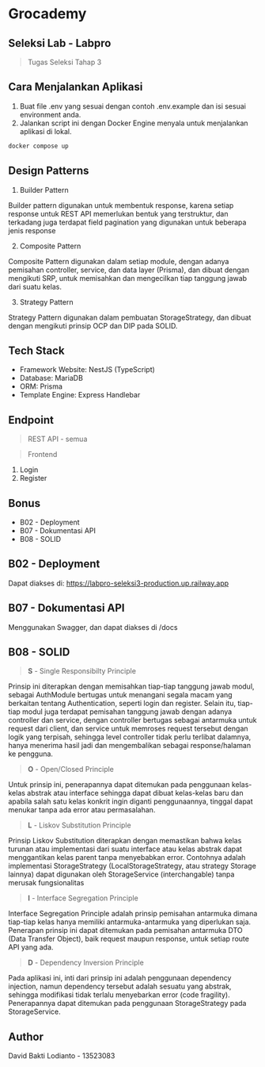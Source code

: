 # Grocademy
## Seleksi Lab - Labpro
> Tugas Seleksi Tahap 3

## Cara Menjalankan Aplikasi
1. Buat file .env yang sesuai dengan contoh .env.example dan isi sesuai environment anda.
2. Jalankan script ini dengan Docker Engine menyala untuk menjalankan aplikasi di lokal.
```bash
docker compose up
```

## Design Patterns
1. Builder Pattern

Builder pattern digunakan untuk membentuk response, karena setiap response untuk REST API memerlukan bentuk yang terstruktur, dan terkadang juga terdapat field pagination yang digunakan untuk beberapa jenis response

2. Composite Pattern

Composite Pattern digunakan dalam setiap module, dengan adanya pemisahan controller, service, dan data layer (Prisma), dan dibuat dengan mengikuti SRP, untuk memisahkan dan mengecilkan tiap tanggung jawab dari suatu kelas.

3. Strategy Pattern

Strategy Pattern digunakan dalam pembuatan StorageStrategy, dan dibuat dengan mengikuti prinsip OCP dan DIP pada SOLID.

## Tech Stack
- Framework Website: NestJS (TypeScript)
- Database: MariaDB
- ORM: Prisma
- Template Engine: Express Handlebar

## Endpoint
> REST API - semua

> Frontend
1. Login
2. Register 

## Bonus
- B02 - Deployment
- B07 - Dokumentasi API
- B08 - SOLID

## B02 - Deployment
Dapat diakses di: https://labpro-seleksi3-production.up.railway.app

## B07 - Dokumentasi API
Menggunakan Swagger, dan dapat diakses di /docs

## B08 - SOLID
> **S** - Single Responsibilty Principle

Prinsip ini diterapkan dengan memisahkan tiap-tiap tanggung jawab modul, sebagai AuthModule bertugas untuk menangani segala macam yang berkaitan tentang Authentication, seperti login dan register. Selain itu, tiap-tiap modul juga terdapat pemisahan tanggung jawab dengan adanya controller dan service, dengan controller bertugas sebagai antarmuka untuk request dari client, dan service untuk memroses request tersebut dengan logik yang terpisah, sehingga level controller tidak perlu terlibat dalamnya, hanya menerima hasil jadi dan mengembalikan sebagai response/halaman ke pengguna.

> **O** - Open/Closed Principle

Untuk prinsip ini, penerapannya dapat ditemukan pada penggunaan kelas-kelas abstrak atau interface sehingga dapat dibuat kelas-kelas baru dan apabila salah satu kelas konkrit ingin diganti penggunaannya, tinggal dapat menukar tanpa ada error atau permasalahan. 

> **L** - Liskov Substitution Principle

Prinsip Liskov Substitution diterapkan dengan memastikan bahwa kelas turunan atau implementasi dari suatu interface atau kelas abstrak dapat menggantikan kelas parent tanpa menyebabkan error. Contohnya adalah implementasi StorageStrategy (LocalStorageStrategy, atau strategy Storage lainnya) dapat digunakan oleh StorageService (interchangable) tanpa merusak fungsionalitas

> **I** - Interface Segregation Principle

Interface Segregation Principle adalah prinsip pemisahan antarmuka dimana tiap-tiap kelas hanya memiliki antarmuka-antarmuka yang diperlukan saja. Penerapan prinsip ini dapat ditemukan pada pemisahan antarmuka DTO (Data Transfer Object), baik request maupun response, untuk setiap route API yang ada.

> **D** - Dependency Inversion Principle 

Pada aplikasi ini, inti dari prinsip ini adalah penggunaan dependency injection, namun dependency tersebut adalah sesuatu yang abstrak, sehingga modifikasi tidak terlalu menyebarkan error (code fragility). Penerapannya dapat ditemukan pada penggunaan StorageStrategy pada StorageService.

## Author
David Bakti Lodianto - 13523083
